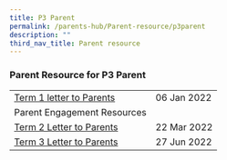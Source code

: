 ```yaml
---
title: P3 Parent
permalink: /parents-hub/Parent-resource/p3parent
description: ""
third_nav_title: Parent resource
---
```

### Parent Resource for P3 Parent

|  |  |
|---|---|
| [Term 1 letter to Parents](/files/pr1p3.pdf) | 06 Jan 2022 |
| Parent Engagement Resources |   |
| [Term 2 Letter to Parents](/files/pr2p3.pdf)   | 22 Mar 2022 |
| [Term 3 Letter to Parents](/files/pr3p3.pdf)  |  27 Jun 2022 |